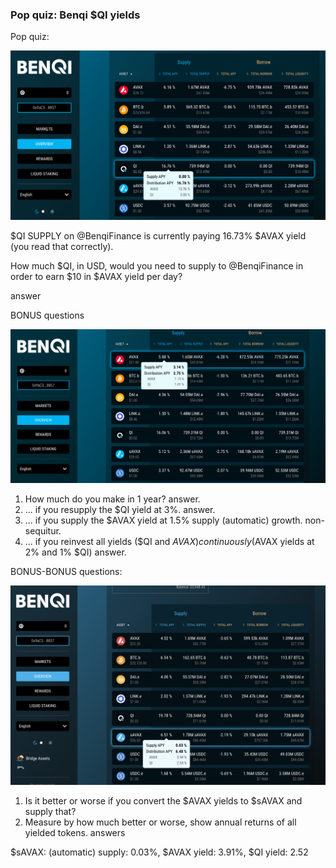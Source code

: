 ### Pop quiz: Benqi $QI yields

Pop quiz:

![](imgs/quiz/01/pop-01.png)

$QI SUPPLY on @BenqiFinance is currently paying 16.73% $AVAX yield (you read 
that correctly).

How much $QI, in USD, would you need to supply to @BenqiFinance in order to 
earn $10 in $AVAX yield per day?

answer

BONUS questions

![](imgs/quiz/01/bonus-01.png)

1. How much do you make in 1 year? answer.
1. ... if you resupply the $QI yield at 3%. answer.
1. ... if you supply the $AVAX yield at 1.5% supply (automatic) growth. non-sequitur.
1. ... if you reinvest all yields ($QI and $AVAX) continuously ($AVAX yields at 2% and 1% $QI) answer.

BONUS-BONUS questions:

![](imgs/quiz/01/bonus-02.png)

1. Is it better or worse if you convert the $AVAX yields to $sAVAX and supply that?
1. Measure by how much better or worse, show annual returns of all yielded tokens. 
answers

$sAVAX: (automatic) supply: 0.03%, $AVAX yield: 3.91%, $QI yield: 2.52
